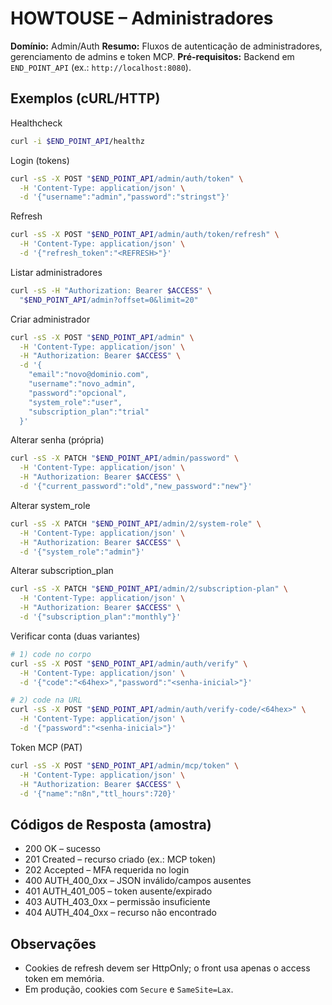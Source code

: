 # HOWTOUSE – Administradores

**Domínio:** Admin/Auth
**Resumo:** Fluxos de autenticação de administradores, gerenciamento de admins e token MCP.
**Pré‑requisitos:** Backend em `END_POINT_API` (ex.: `http://localhost:8080`).

## Exemplos (cURL/HTTP)

Healthcheck
```bash
curl -i $END_POINT_API/healthz
```

Login (tokens)
```bash
curl -sS -X POST "$END_POINT_API/admin/auth/token" \
  -H 'Content-Type: application/json' \
  -d '{"username":"admin","password":"stringst"}'
```

Refresh
```bash
curl -sS -X POST "$END_POINT_API/admin/auth/token/refresh" \
  -H 'Content-Type: application/json' \
  -d '{"refresh_token":"<REFRESH>"}'
```

Listar administradores
```bash
curl -sS -H "Authorization: Bearer $ACCESS" \
  "$END_POINT_API/admin?offset=0&limit=20"
```

Criar administrador
```bash
curl -sS -X POST "$END_POINT_API/admin" \
  -H 'Content-Type: application/json' \
  -H "Authorization: Bearer $ACCESS" \
  -d '{
    "email":"novo@dominio.com",
    "username":"novo_admin",
    "password":"opcional",
    "system_role":"user",
    "subscription_plan":"trial"
  }'
```

Alterar senha (própria)
```bash
curl -sS -X PATCH "$END_POINT_API/admin/password" \
  -H 'Content-Type: application/json' \
  -H "Authorization: Bearer $ACCESS" \
  -d '{"current_password":"old","new_password":"new"}'
```

Alterar system_role
```bash
curl -sS -X PATCH "$END_POINT_API/admin/2/system-role" \
  -H 'Content-Type: application/json' \
  -H "Authorization: Bearer $ACCESS" \
  -d '{"system_role":"admin"}'
```

Alterar subscription_plan
```bash
curl -sS -X PATCH "$END_POINT_API/admin/2/subscription-plan" \
  -H 'Content-Type: application/json' \
  -H "Authorization: Bearer $ACCESS" \
  -d '{"subscription_plan":"monthly"}'
```

Verificar conta (duas variantes)
```bash
# 1) code no corpo
curl -sS -X POST "$END_POINT_API/admin/auth/verify" \
  -H 'Content-Type: application/json' \
  -d '{"code":"<64hex>","password":"<senha-inicial>"}'

# 2) code na URL
curl -sS -X POST "$END_POINT_API/admin/auth/verify-code/<64hex>" \
  -H 'Content-Type: application/json' \
  -d '{"password":"<senha-inicial>"}'
```

Token MCP (PAT)
```bash
curl -sS -X POST "$END_POINT_API/admin/mcp/token" \
  -H 'Content-Type: application/json' \
  -H "Authorization: Bearer $ACCESS" \
  -d '{"name":"n8n","ttl_hours":720}'
```

## Códigos de Resposta (amostra)
- 200 OK – sucesso
- 201 Created – recurso criado (ex.: MCP token)
- 202 Accepted – MFA requerida no login
- 400 AUTH_400_0xx – JSON inválido/campos ausentes
- 401 AUTH_401_005 – token ausente/expirado
- 403 AUTH_403_0xx – permissão insuficiente
- 404 AUTH_404_0xx – recurso não encontrado

## Observações
- Cookies de refresh devem ser HttpOnly; o front usa apenas o access token em memória.
- Em produção, cookies com `Secure` e `SameSite=Lax`.
